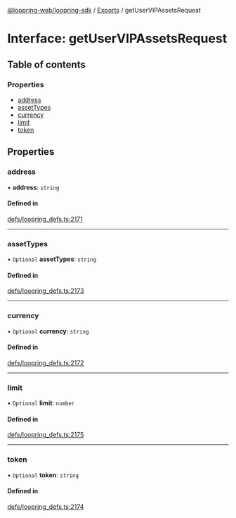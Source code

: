 [@loopring-web/loopring-sdk](../README.md) / [Exports](../modules.md) / getUserVIPAssetsRequest

# Interface: getUserVIPAssetsRequest

## Table of contents

### Properties

- [address](getUserVIPAssetsRequest.md#address)
- [assetTypes](getUserVIPAssetsRequest.md#assettypes)
- [currency](getUserVIPAssetsRequest.md#currency)
- [limit](getUserVIPAssetsRequest.md#limit)
- [token](getUserVIPAssetsRequest.md#token)

## Properties

### address

• **address**: `string`

#### Defined in

[defs/loopring_defs.ts:2171](https://github.com/Loopring/loopring_sdk/blob/02976c9/src/defs/loopring_defs.ts#L2171)

___

### assetTypes

• `Optional` **assetTypes**: `string`

#### Defined in

[defs/loopring_defs.ts:2173](https://github.com/Loopring/loopring_sdk/blob/02976c9/src/defs/loopring_defs.ts#L2173)

___

### currency

• `Optional` **currency**: `string`

#### Defined in

[defs/loopring_defs.ts:2172](https://github.com/Loopring/loopring_sdk/blob/02976c9/src/defs/loopring_defs.ts#L2172)

___

### limit

• `Optional` **limit**: `number`

#### Defined in

[defs/loopring_defs.ts:2175](https://github.com/Loopring/loopring_sdk/blob/02976c9/src/defs/loopring_defs.ts#L2175)

___

### token

• `Optional` **token**: `string`

#### Defined in

[defs/loopring_defs.ts:2174](https://github.com/Loopring/loopring_sdk/blob/02976c9/src/defs/loopring_defs.ts#L2174)
